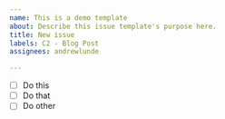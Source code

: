 ```yaml
---
name: This is a demo template
about: Describe this issue template's purpose here.
title: New issue
labels: C2 - Blog Post
assignees: andrewlunde

---
```


 - [ ] Do this
 - [ ] Do that
 - [ ] Do other
